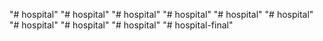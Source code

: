 "# hospital" 
"# hospital" 
"# hospital" 
"# hospital" 
"# hospital" 
"# hospital" 
"# hospital" 
"# hospital" 
"# hospital" 
"# hospital-final" 
